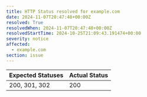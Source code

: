 ```yaml
---
title: HTTP Status resolved for example.com
date: 2024-11-07T20:47:48+00:00Z
resolved: True
resolvedWhen: 2024-11-07T20:47:48+00:00Z
resolvedStartTime: 2024-10-25T21:09:43.191474+00:00
severity: notice
affected:
  - example.com
section: issue
---
```


| Expected Statuses | Actual Status  |
|-------------------|----------------|
| 200, 301, 302 | 200 |
